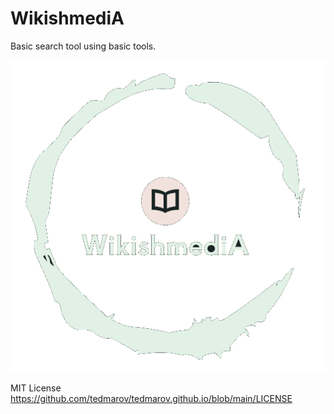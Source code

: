 # WikishmediA

Basic search tool using basic tools.

![WikishmediA](./images/WikishmediA.jpg)

MIT License
https://github.com/tedmarov/tedmarov.github.io/blob/main/LICENSE
